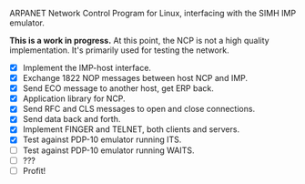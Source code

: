 ARPANET Network Control Program for Linux,
interfacing with the SIMH IMP emulator.

**This is a work in progress.**  At this point, the NCP is not a high
quality implementation.  It's primarily used for testing the network.

- [x] Implement the IMP-host interface.
- [x] Exchange 1822 NOP messages between host NCP and IMP.
- [x] Send ECO message to another host, get ERP back.
- [x] Application library for NCP.
- [x] Send RFC and CLS messages to open and close connections.
- [x] Send data back and forth.
- [x] Implement FINGER and TELNET, both clients and servers.
- [x] Test against PDP-10 emulator running ITS.
- [ ] Test against PDP-10 emulator running WAITS.
- [ ] ???
- [ ] Profit!
